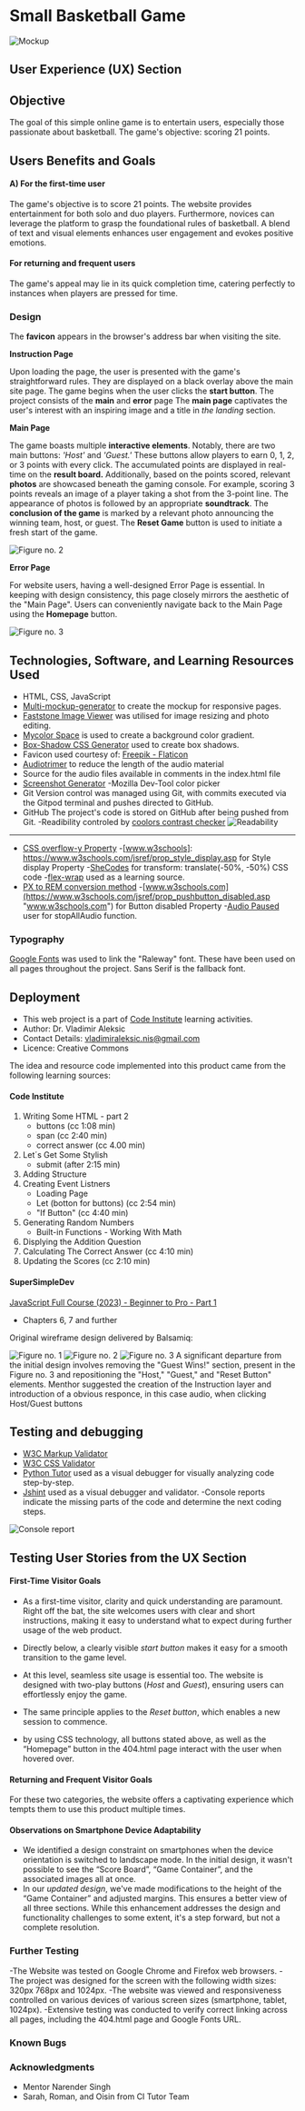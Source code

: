 # Small Basketball Game


![Mockup](assets/images/mockup.webp)

## User Experience (UX) Section

## Objective

The goal of this simple online game is to entertain users, especially those passionate about basketball. The game's objective: scoring 21 points.

## Users Benefits and Goals

#### A) For the first-time user

The game's objective is to score 21 points.
The website provides entertainment for both solo and duo players. Furthermore, novices can leverage the platform to grasp the foundational rules of basketball. A blend of text and visual elements enhances user engagement and evokes positive emotions.

#### For returning and frequent users

The game's appeal may lie in its quick completion time, catering perfectly to instances when players are pressed for time.

### Design

The **favicon** appears in the browser's address bar when visiting the site.

**Instruction Page**

Upon loading the page, the user is presented with the game's straightforward rules. They are displayed on a black overlay above the main site page. The game begins when the user clicks the **start button**.
The project consists of the **main** and **error** page
The **main page** captivates the user's interest with an inspiring image and a title in *the landing* section.

**Main Page**

The game boasts multiple **interactive elements**.
Notably, there are two main buttons: *'Host'* and *'Guest.'* These buttons allow players to earn 0, 1, 2, or 3 points with every click. The accumulated points are displayed in real-time on the **result board.** Additionally, based on the points scored, relevant **photos** are showcased beneath the gaming console. For example, scoring 3 points reveals an image of a player taking a shot from the 3-point line.
The appearance of photos is followed by an appropriate **soundtrack**.
The **conclusion of the game** is marked by a relevant photo announcing the winning team, host, or guest.
The **Reset Game** button is used to initiate a fresh start of the game.

![Figure no. 2](assets/images/main-page-screenshot.webp)

**Error Page**

For website users, having a well-designed Error Page is essential. In keeping with design consistency, this page closely mirrors the aesthetic of the "Main Page". 
Users can conveniently navigate back to the Main Page using the **Homepage** button.

![Figure no. 3](assets/images/error-page-photo.webp)

## Technologies, Software, and Learning Resources Used

- HTML, CSS, JavaScript
- [Multi-mockup-generator](https://techsini.com/multi-mockup/index.php "Multi-mockup-generator") to create the mockup for responsive pages.
- [Faststone Image Viewer](https://www.faststone.org/ "Faststone Image Viewer") was utilised for image resizing and photo editing.
- [Mycolor Space](https://mycolor.space/ "Mycolor Space") is used to create a background color gradient.
- [Box-Shadow CSS Generator](https://html-css-js.com/ "Box-Shadow CSS Generator") used to create box shadows.
- Favicon used courtesy of: <a href="https://www.flaticon.com/free-icons/sports-and-competition" title="sports and competition icons"> Freepik - Flaticon</a>
- [Audiotrimer](https://audiotrimmer.com/ "Audiotrimer") to reduce the length of the audio material
- Source for the audio files available in comments in the index.html file
- [Screenshot Generator](https://www.screenshotmachine.com/website-screenshot-generator.php> "Screenshot Generator")
-Mozilla Dev-Tool color picker
- Git Version control was managed using Git, with commits executed via the Gitpod terminal and pushes directed to GitHub.
- GitHub The project's code is stored on GitHub after being pushed from Git.
-Readibility controled by [coolors contrast checker](https://coolors.co/contrast-checker/112a46-acc8e5 "coolors contrast checker")
![Readability](assets/images/coolors-contrast-checker-white.webp)

------------

- [CSS overflow-y Property](https://www.w3schools.com/cssref/css3_pr_overflow-y.php "CSS overflow-y Property")
-[www.w3schools]: <https://www.w3schools.com/jsref/prop_style_display.asp> for Style display Property
-[SheCodes](https://www.shecodes.io/athena/121718-how-to-use-transform-translate-50-50-to-center-an-element-in-css "SheCodes") for transform: translate(-50%, -50%) CSS code
-[flex-wrap](http://https://developer.mozilla.org/en-US/docs/Web/CSS/flex-wrap "flex-wrap") used as a learning source.
- [PX to REM conversion method](https://www.youtube.com/watch?v=crVDQf7T0d4&t=985s "PX to REM conversion method")
-[www.w3schools.com](https://www.w3schools.com/jsref/prop_pushbutton_disabled.asp "www.w3schools.com") for Button disabled Property
-[Audio Paused](https://www.w3schools.com/jsref/met_audio_pause.asp "Audio Paused") user for stopAllAudio function.


### Typography

[Google Fonts](https://fonts.google.com/” "Google Fonts") was used to link the "Raleway" font. These have been used on all pages throughout the project. Sans Serif is the fallback font.

## Deployment

- This web project is a part of [Code Institute](https://learn.codeinstitute.net/ci_program/diplomainfullstacksoftwarecommoncurriculum "Code Institute") learning activities.
- Author: Dr. Vladimir Aleksic
- Contact Details: vladimiraleksic.nis@gmail.com
- Licence: Creative Commons
  
The idea and resource code implemented into this product came from the following learning sources:

#### Code Institute

1. Writing Some HTML - part 2
	- buttons (cc 1:08 min)
	- span (cc 2:40 min)
	- correct answer (cc 4.00 min)
2. Let´s Get Some Stylish
	- submit (after 2:15 min)
3. Adding Structure
4. Creating Event Listners
	- Loading Page
	- Let (botton for buttons) (cc 2:54 min)
	- "If Button" (cc 4:40 min)
5. Generating Random Numbers
	- Built-in Functions - Working With Math
6. Displying the Addition Question
7. Calculating The Correct Answer (cc 4:10 min)
8. Updating the Scores (cc 2:10 min)

#### SuperSimpleDev

[JavaScript Full Course (2023) - Beginner to Pro - Part 1](https://www.youtube.com/watch?v=SBmSRK3feww&t=8348s "JavaScript Full Course (2023) - Beginner to Pro - Part 1")

- Chapters 6, 7 and further

Original wireframe design delivered by Balsamiq:

![Figure no. 1](assets/images/new-project-1-1.webp)
![Figure no. 2](assets/images/new-project-1-2-1.webp)
![Figure no. 3](assets/images/new-project-1-3-1.webp)
A significant departure from the initial design involves removing the "Guest Wins!" section, present in the Figure no. 3 and repositioning the "Host," "Guest," and "Reset Button" elements.
Menthor suggested the creation of the Instruction layer and introduction of a obvious responce, in this case audio, when clicking Host/Guest buttons

## Testing and debugging

- [W3C Markup Validator](https://validator.w3.org/ "W3C Markup Validator")
- [W3C CSS Validator](https://jigsaw.w3.org/css-validator/#validate_by_input "W3C CSS Validator")
- [Python Tutor](https://pythontutor.com/ "Python Tutor") used as a visual debugger for visually analyzing code step-by-step.
- [Jshint](<https://jshint.com/> "Jshint") used as a visual debugger and validator.
-Console reports indicate the missing parts of the code and determine the next coding steps.

![Console report](assets/images/console.webp)

## Testing User Stories from the UX Section

#### First-Time Visitor Goals

- As a first-time visitor, clarity and quick understanding are paramount. Right off the bat, the site welcomes users with clear and short instructions, making it easy to understand what to expect during further usage of the web product.
- Directly below, a clearly visible *start button* makes it easy for a smooth transition to the game level.

- At this level, seamless site usage is essential too. The website is designed with two-play buttons (*Host* and *Guest*), ensuring users can effortlessly enjoy the game.
- The same principle applies to the *Reset button*, which enables a new session to commence.
- by using CSS technology, all buttons stated above, as well as the “Homepage” button in the 404.html page interact with the user when hovered over.

#### Returning and Frequent Visitor Goals

For these two categories, the website offers a captivating experience which tempts them to use this product multiple times.

#### Observations on Smartphone Device Adaptability

- We identified a design constraint on smartphones when the device orientation is switched to landscape mode. In the initial design, it wasn't possible to see the “Score Board”, “Game Container”, and the associated images all at once.
- In our *updated design*, we've made modifications to the height of the “Game Container” and adjusted margins. This ensures a better view of all three sections. While this enhancement addresses the design and functionality challenges to some extent, it's a step forward, but not a complete resolution.

### Further Testing

-The Website was tested on Google Chrome and Firefox web browsers.
-The project was designed for the screen with the following width sizes: 320px 768px and 1024px.
-The website was viewed and responsiveness controlled on various devices of various screen sizes (smartphone, tablet, 1024px).
-Extensive testing was conducted to verify correct linking across all pages, including the 404.html page and Google Fonts URL.

### Known Bugs

### Acknowledgments

- Mentor Narender Singh
- Sarah, Roman, and Oisin from CI Tutor Team
